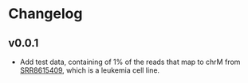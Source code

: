 Changelog
==========

<!--
Newest changes should be on top.

This document is user facing. Please word the changes in such a way
that users understand how the changes affect the new version.
-->

v0.0.1
---------------------------
+ Add test data, containing of 1% of the reads that map to chrM from
[SRR8615409](https://www.ncbi.nlm.nih.gov/sra/?term=SRR8615409), which is a leukemia cell line.
